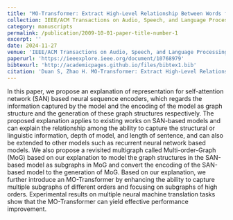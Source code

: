 ```yaml
---
title: "MO-Transformer: Extract High-Level Relationship Between Words for Neural Machine Translation"
collection: IEEE/ACM Transactions on Audio, Speech, and Language Processing
category: manuscripts
permalink: /publication/2009-10-01-paper-title-number-1
excerpt: ''
date: 2024-11-27
venue: 'IEEE/ACM Transactions on Audio, Speech, and Language Processing ( Volume: 32)'
paperurl: 'https://ieeexplore.ieee.org/document/10768979'
bibtexurl: 'http://academicpages.github.io/files/bibtex1.bib'
citation: 'Duan S, Zhao H. MO-Transformer: Extract High-Level Relationship Between Words for Neural Machine Translation[J]. IEEE/ACM Transactions on Audio, Speech, and Language Processing, 2024.'
---
```

In this paper, we propose an explanation of representation for self-attention network (SAN) based neural sequence encoders, which regards the information captured by the model and the encoding of the model as graph structure and the generation of these graph structures respectively. The proposed explanation applies to existing works on SAN-based models and can explain the relationship among the ability to capture the structural or linguistic information, depth of model, and length of sentence, and can also be extended to other models such as recurrent neural network based models. We also propose a revisited multigraph called Multi-order-Graph (MoG) based on our explanation to model the graph structures in the SAN-based model as subgraphs in MoG and convert the encoding of the SAN-based model to the generation of MoG. Based on our explanation, we further introduce an MO-Transformer by enhancing the ability to capture multiple subgraphs of different orders and focusing on subgraphs of high orders. Experimental results on multiple neural machine translation tasks show that the MO-Transformer can yield effective performance improvement.
